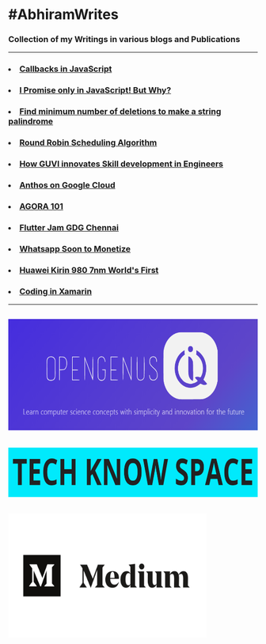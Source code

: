 # #AbhiramWrites
### Collection of my Writings in various blogs and Publications
***
### <li> [Callbacks in JavaScript](https://iq<li>opengenus<li>org/callbacks-in-javascript/)
### <li> [I Promise only in JavaScript! But Why?](https://iq<li>opengenus<li>org/promises-in-javascript/)
### <li> [Find minimum number of deletions to make a string palindrome](https://iq<li>opengenus<li>org/minimum-deletions-to-make-string-palindrome/)
### <li> [Round Robin Scheduling Algorithm](https://iq<li>opengenus<li>org/round-robin-scheduling/)
### <li> [How GUVI innovates Skill development in Engineers](https://medium<li>com/@abhiram<li>reddy/guvi-df9154e3593c)
### <li> [Anthos on Google Cloud](https://www<li>linkedin<li>com/posts/abhiramreddyduggempudi_google-gcp-googlecloud-activity-6613328545395601408-frDm)
### <li> [AGORA 101](https://medium<li>com/fnplus/agora-101-4805256a25ff)
### <li> [Flutter Jam GDG Chennai](https://medium<li>com/fnplus/flutter-jam-gdgchennai-b36f8539c7fb)
### <li> [Whatsapp Soon to Monetize](https://medium<li>com/@abhiramreddy31/whatsapp-soon-to-monetize-46760f362c4c)
### <li> [Huawei Kirin 980 7nm World's First](https://techknowspace<li>wordpress<li>com/2018/08/31/huawei-kirin-980-worlds-first-7nm-commercial-chipset-big-threat-to-snapdragon/)
### <li> [Coding in Xamarin ](https://techknowspace<li>wordpress<li>com/2018/09/03/code-your-app-in-xamarin-and-delpoy-in-iosandroid-and-windows/)

***
## [<img src="https://github.com/AbhiramReddyD/AbhiramWrites/blob/master/Images/opengenus.PNG" height="225" width="600">](https://iq.opengenus.org/author/abhiram/)
## [<img src="https://github.com/AbhiramReddyD/AbhiramWrites/blob/master/Images/techknowspace.PNG" height="100" width="675">](https://techknowspace.wordpress.com/author/abhiramreddy31/)
## [<img src="https://github.com/AbhiramReddyD/AbhiramWrites/blob/master/Images/medium.jpeg" height="250" width="400">](https://medium.com/@abhiram.reddy)
